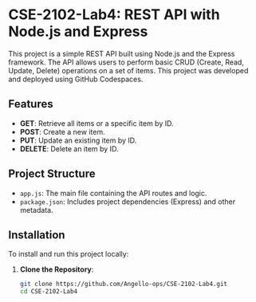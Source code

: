 # CSE-2102-Lab4: REST API with Node.js and Express

This project is a simple REST API built using Node.js and the Express framework. The API allows users to perform basic CRUD (Create, Read, Update, Delete) operations on a set of items. This project was developed and deployed using GitHub Codespaces.

## Features

- **GET**: Retrieve all items or a specific item by ID.
- **POST**: Create a new item.
- **PUT**: Update an existing item by ID.
- **DELETE**: Delete an item by ID.

## Project Structure

- `app.js`: The main file containing the API routes and logic.
- `package.json`: Includes project dependencies (Express) and other metadata.

## Installation

To install and run this project locally:

1. **Clone the Repository**:
   ```bash
   git clone https://github.com/Angello-ops/CSE-2102-Lab4.git
   cd CSE-2102-Lab4
